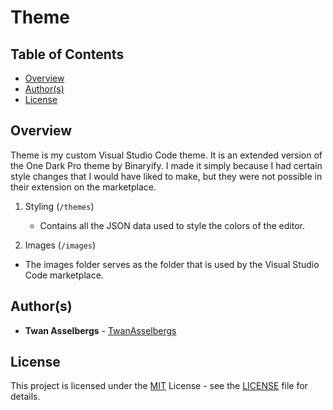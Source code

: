 # Theme


## Table of Contents

  - [Overview](#overview)
  - [Author(s)](#authors)
  - [License](#license)


## Overview

Theme is my custom Visual Studio Code theme. It is an extended version of the One Dark Pro theme by Binaryify. I made it simply because I had certain style changes that I would have liked to make, but they were not possible in their extension on the marketplace.

1. Styling (`/themes`)

   - Contains all the JSON data used to style the colors of the editor.
  
  1. Images (`/images`)

   - The images folder serves as the folder that is used by the Visual Studio Code marketplace.


## Author(s)

- **Twan Asselbergs** - [TwanAsselbergs](https://github.com/TwanAsselbergs)


## License

This project is licensed under the [MIT](LICENSE) License - see the [LICENSE](LICENSE) file for details.
